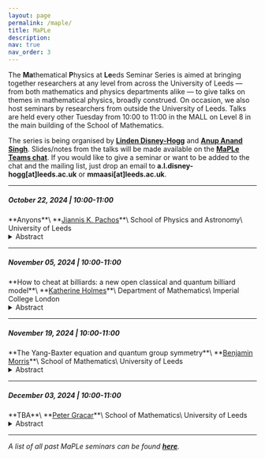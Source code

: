 ```yaml
---
layout: page
permalink: /maple/
title: MaPLe
description:
nav: true
nav_order: 3
---
```


The **Ma**thematical **P**hysics at **Le**eds Seminar Series is aimed at bringing together researchers at any level from across the University of Leeds — from both mathematics and physics departments alike — to give talks on themes in mathematical physics, broadly construed. On occasion, we also host seminars by researchers from outside the University of Leeds. Talks are held every other Tuesday from 10:00 to 11:00 in the MALL on Level 8 in the main building of the School of Mathematics.

The series is being organised by **<a href="https://eps.leeds.ac.uk/maths/staff/14138/dr-linden-disney-hogg" target="_self">Linden Disney-Hogg</a>** and **<a href="https://anupanand.space/" target="_self">Anup Anand Singh</a>**. Slides/notes from the talks will be made available on the **<a href="https://teams.microsoft.com/_#/files/19:6744754bd5754d0294a5d896b2203e8a@thread.v2?ctx=chat" target="_self">MaPLe Teams chat</a>**. If you would like to give a seminar or want to be added to the chat and the mailing list, just drop an email to **a.l.disney-hogg[at]leeds.ac.uk** or **mmaasi[at]leeds.ac.uk**.

<hr>


<h5>October 22, 2024 | 10:00-11:00</h5>
**Anyons**\
**<a href="https://theory.leeds.ac.uk/jiannis-pachos" target="_self">Jiannis K. Pachos</a>**\
School of Physics and Astronomy\
University of Leeds

<details>
<summary>Abstract</summary>

Anyons are quasiparticles in two-dimensional systems that show statistical properties very distinct from those of bosons or fermions. While their isolated observation has not yet been achieved, it is possible to perform quantum simulations with physical systems that reveal central properties of anyons. In this talk I will present encoding and manipulation of anyons with quantum technology platforms that reveal their exotic statistical properties with the goal of eventually employing them for topological quantum computation.

</details>

<hr>

<h5>November 05, 2024 | 10:00-11:00</h5>
**How to cheat at billiards: a new open classical and quantum billiard model**\
**<a href="https://katherineholmespublic.wordpress.com" target="_self">Katherine Holmes</a>**\
Department of Mathematics\
Imperial College London

<details>
<summary>Abstract</summary>

The classical billiard model has been used to study dynamical systems and chaos theory. Its quantum counterpart is the quantum billiard model, a toy model of quantum optical systems in QED cavities and quantum dots. The billiard model in both the classical and quantum regimes has been well-documented in the literature, with a multitude of variations having been constructed. In recent years, we have seen the introduction of leaky billiards, billiards with loss mechanics such as internal holes and permeable boundaries.

<br><br>

In this talk, I will introduce the billiard model and debut a new classical leaky billiard model with a permeable internal region. This model allows for the study of intricate structures on the Poincaré-Birkhoff phase space via intensity landscapes. The talk will conclude with a discussion of what may be the quantum and semiclassical counterpart to this classical leaky billiard.

<br><br>

This talk is based on a paper soon to be released on arXiv: <i>Intensity landscapes in elliptical and oval billiards with a circular absorbing region</i>. The final section will implement semiclassical methods inspired by a recent PRL: <i>Husimi dynamics generated by non-Hermitian Hamiltonians</i>, 2023.


</details>

<hr>

<h5>November 19, 2024 | 10:00-11:00</h5>
**The Yang-Baxter equation and quantum group symmetry**\
**<a href="https://eps.leeds.ac.uk/maths/pgr/11714/benjamin-morris" target="_self">Benjamin Morris</a>**\
School of Mathematics\
University of Leeds

<details>
<summary>Abstract</summary>

We begin with an introduction to the Yang-Baxter equation, as a master equation for integrability in 2D lattice models in statistical mechanics. We will see that through the classification of (classes of) solutions to this equation it is natural to consider solutions related to physical symmetries known as quantum groups. We will then discuss a scheme for obtaining factorised solutions to the Yang-Baxter equation in a class of infinite-dimensional representations of the quantum group <i>U~q~sl(n)</i>.

</details>

<hr>

<h5>December 03, 2024 | 10:00-11:00</h5>
**TBA**\
**<a href="https://eps.leeds.ac.uk/maths/staff/13156/dr-peter-gracar" target="_self">Peter Gracar</a>**\
School of Mathematics\
University of Leeds

<details>
<summary>Abstract</summary>

TBA

</details>

<hr>



*A list of all past MaPLe seminars can be found **<a href="https://anupanand.space/maple/past" target="_self">here</a>**.*